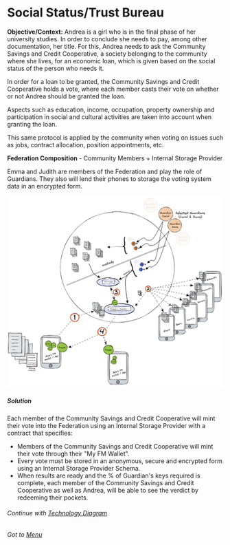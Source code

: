# Social Status/Trust Bureau

**Objective/Context:** Andrea is a girl who is in the final phase of her university studies. In order to conclude she needs to pay, among other documentation, her title. For this, Andrea needs to ask the Community Savings and Credit Cooperative, a society belonging to the community where she lives, for an economic loan, which is given based on the social status of the person who needs it.

In order for a loan to be granted, the Community Savings and Credit Cooperative holds a vote, where each member casts their vote on whether or not Andrea should be granted the loan.

Aspects such as education, income, occupation, property ownership and participation in social and cultural activities are taken into account when granting the loan.

This same protocol is applied by the community when voting on issues such as jobs, contract allocation, position appointments, etc.

**Federation Composition** - Community Members + Internal Storage Provider

Emma and Judith are members of the Federation and play the role of Guardians. They also will lend their phones to storage the voting system data in an encrypted form.

![social-custody-diagram](./assets/will-schema-diagram.png)

##### Solution

Each member of the Community Savings and Credit Cooperative will mint their vote into the Federation using an Internal Storage Provider with a contract that specifies:

- Members of the Community Savings and Credit Cooperative will mint their vote through their "My FM Wallet".
- Every vote must be stored in an anonymous, secure and encrypted form using an Internal Storage Provider Schema.
- When results are ready and the % of Guardian's keys required is complete, each member of the Community Savings and Credit Cooperative as well as Andrea, will be able to see the verdict by redeeming their pockets.

###### Continue with [Technology Diagram](./06-technology-diagram.md)

###### Got to [Menu](../README.md)
